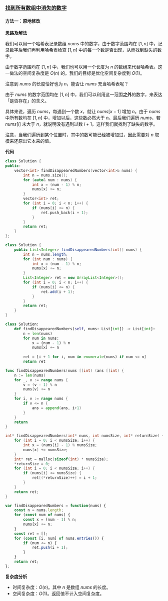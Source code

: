 ### [找到所有数组中消失的数字](https://leetcode.cn/problems/find-all-numbers-disappeared-in-an-array/solutions/601946/zhao-dao-suo-you-shu-zu-zhong-xiao-shi-d-mabl/)

#### 方法一：原地修改

**思路及解法**

我们可以用一个哈希表记录数组 $nums$ 中的数字，由于数字范围均在 $[1,n]$ 中，记录数字后我们再利用哈希表检查 $[1,n]$ 中的每一个数是否出现，从而找到缺失的数字。

由于数字范围均在 $[1,n]$ 中，我们也可以用一个长度为 $n$ 的数组来代替哈希表。这一做法的空间复杂度是 $O(n)$ 的。我们的目标是优化空间复杂度到 $O(1)$。

注意到 $nums$ 的长度恰好也为 $n$，能否让 $nums$ 充当哈希表呢？

由于 $nums$ 的数字范围均在 $[1,n]$ 中，我们可以利用这一范围**之外**的数字，来表达「是否存在」的含义。

具体来说，遍历 $nums$，每遇到一个数 $x$，就让 $nums[x-1]$ 增加 $n$。由于 $nums$ 中所有数均在 $[1,n]$ 中，增加以后，这些数必然大于 $n$。最后我们遍历 $nums$，若 $nums[i]$ 未大于 $n$，就说明没有遇到过数 $i+1$。这样我们就找到了缺失的数字。

注意，当我们遍历到某个位置时，其中的数可能已经被增加过，因此需要对 $n$ 取模来还原出它本来的值。

**代码**

```cpp
class Solution {
public:
    vector<int> findDisappearedNumbers(vector<int>& nums) {
        int n = nums.size();
        for (auto& num : nums) {
            int x = (num - 1) % n;
            nums[x] += n;
        }
        vector<int> ret;
        for (int i = 0; i < n; i++) {
            if (nums[i] <= n) {
                ret.push_back(i + 1);
            }
        }
        return ret;
    }
};
```

```java
class Solution {
    public List<Integer> findDisappearedNumbers(int[] nums) {
        int n = nums.length;
        for (int num : nums) {
            int x = (num - 1) % n;
            nums[x] += n;
        }
        List<Integer> ret = new ArrayList<Integer>();
        for (int i = 0; i < n; i++) {
            if (nums[i] <= n) {
                ret.add(i + 1);
            }
        }
        return ret;
    }
}
```

```python
class Solution:
    def findDisappearedNumbers(self, nums: List[int]) -> List[int]:
        n = len(nums)
        for num in nums:
            x = (num - 1) % n
            nums[x] += n
        
        ret = [i + 1 for i, num in enumerate(nums) if num <= n]
        return ret
```

```go
func findDisappearedNumbers(nums []int) (ans []int) {
    n := len(nums)
    for _, v := range nums {
        v = (v - 1) % n
        nums[v] += n
    }
    for i, v := range nums {
        if v <= n {
            ans = append(ans, i+1)
        }
    }
    return
}
```

```c
int* findDisappearedNumbers(int* nums, int numsSize, int* returnSize) {
    for (int i = 0; i < numsSize; i++) {
        int x = (nums[i] - 1) % numsSize;
        nums[x] += numsSize;
    }
    int* ret = malloc(sizeof(int) * numsSize);
    *returnSize = 0;
    for (int i = 0; i < numsSize; i++) {
        if (nums[i] <= numsSize) {
            ret[(*returnSize)++] = i + 1;
        }
    }
    return ret;
}
```

```javascript
var findDisappearedNumbers = function(nums) {
    const n = nums.length;
    for (const num of nums) {
        const x = (num - 1) % n;
        nums[x] += n;
    }
    const ret = [];
    for (const [i, num] of nums.entries()) {
        if (num <= n) {
            ret.push(i + 1);
        }
    }
    return ret;
};
```

**复杂度分析**

- 时间复杂度：$O(n)$。其中 $n$ 是数组 $nums$ 的长度。
- 空间复杂度：$O(1)$。返回值不计入空间复杂度。
